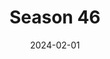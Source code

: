 ---
title: 'Season 46'
date: '2024-02-01'
params:
  season_image: /static/images/Season46/Survivor46.webp
  randomized_list_image: /static/images/Season46/Season46RandomList.png
  
  players:
    - player_name: Adam
      contestants:
        - contestant: Tevin Davis
          eliminated: true
        - contestant: Jessica "Jess" Chong
          eliminated: true

    - player_name: Branden
      contestants:
        - contestant: Kenzie Petty
          eliminated: false
          winner: true
        - contestant: Q Burdette
          eliminated: true

    - player_name: Brittany
      contestants:
        - contestant: Randen Montalvo
          eliminated: true
        - contestant: Bhanu Gopal
          eliminated: true

    - player_name: Cynthia
      contestants:
        - contestant: Tim Spicer
          eliminated: true
        - contestant: Venus Vafa
          eliminated: true

    - player_name: Dawson
      contestants:
        - contestant: Soda Thompson
          eliminated: true
        - contestant: Jemila "Jem" Hussain-Adams
          eliminated: true

    - player_name: Dylene
      contestants:
        - contestant: Hunter McKnight
          eliminated: true
        - contestant: David "Jelinsky" Jelinsky
          eliminated: true

    - player_name: Iona
      contestants:
        - contestant: Tiffany Nicole Ervin
          eliminated: true
        - contestant: Ben Katzman
          eliminated: true

    - player_name: Kaylyn
      contestants:
        - contestant: Moriah Gaynor
          eliminated: true
        - contestant: Liz Wilcox
          eliminated: true

    - player_name: Randy
      contestants:
        - contestant: Maria Shrime Gonzalez
          eliminated: true
        - contestant: Charlie Davis
          eliminated: true
---